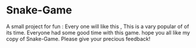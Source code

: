 # Snake-Game
A small project for fun : Every one will like this ,
This is a vary popular of of its time.
Everyone had some good time with this game.
hope you all like my copy of Snake-Game.
Please give your precious feedback!
